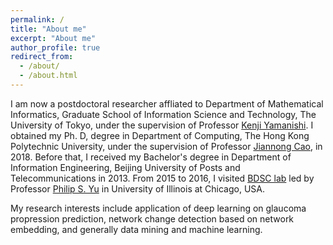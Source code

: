 ```yaml
---
permalink: /
title: "About me"
excerpt: "About me"
author_profile: true
redirect_from: 
  - /about/
  - /about.html
---
```


I am now a postdoctoral researcher affliated to Department of Mathematical Informatics,
Graduate School of Information Science and Technology, The University of Tokyo, under the supervision of Professor <a href="http://www.ibis.t.u-tokyo.ac.jp/yamanishi/index_e.html">Kenji Yamanishi</a>. 
I obtained my Ph. D, degree in Department of Computing, The Hong Kong Polytechnic University, under the supervision of Professor <a href="http://www4.comp.polyu.edu.hk/~csjcao/">Jiannong Cao</a>, in 2018. Before that, I received my Bachelor's degree in Department of Information Engineering, Beijing University of Posts and Telecommunications in 2013. From 2015 to 2016, I visited <a href="http://bdsc.lab.uic.edu">BDSC lab</a> led by Professor <a href="https://www.cs.uic.edu/PSYu/">Philip S. Yu</a> in University of Illinois at Chicago, USA.

 My research interests include application of deep learning on glaucoma propression prediction, network change detection based on network embedding, and generally data mining and machine learning.



